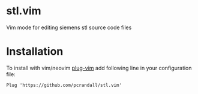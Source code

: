 # stl.vim

Vim mode for editing siemens stl source code files

# Installation

To install with vim/neovim [plug-vim](https://github.com/junegunn/vim-plug) add following line in your configuration file:

```
Plug 'https://github.com/pcrandall/stl.vim'
```
